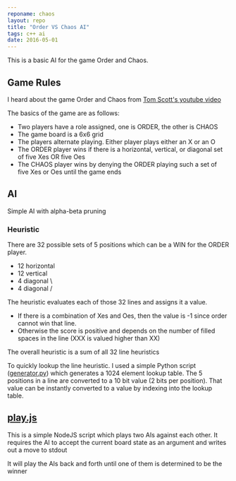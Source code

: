 ```yaml
---
reponame: chaos
layout: repo
title: "Order VS Chaos AI"
tags: c++ ai
date: 2016-05-01
---
```



This is a basic AI for the game Order and Chaos.

## Game Rules
I heard about the game Order and Chaos from [Tom Scott's youtube video](https://www.youtube.com/watch?v=qsjVfJur1ac)

The basics of the game are as follows:

* Two players have a role assigned, one is ORDER, the other is CHAOS
* The game board is a 6x6 grid
* The players alternate playing. Either player plays either an X or an O
* The ORDER player wins if there is a horizontal, vertical, or diagonal set of five Xes OR five Oes
* The CHAOS player wins by denying the ORDER playing such a set of five Xes or Oes until the game ends

## AI
Simple AI with alpha-beta pruning

### Heuristic
There are 32 possible sets of 5 positions which can be a WIN for the ORDER player.

* 12 horizontal
* 12 vertical
* 4 diagonal \
* 4 diagonal /

The heuristic evaluates each of those 32 lines and assigns it a value.

* If there is a combination of Xes and Oes, then the value is -1 since order cannot win that line.
* Otherwise the score is positive and depends on the number of filled spaces in the line (XXX is valued higher than XX)

The overall heuristic is a sum of all 32 line heuristics

To quickly lookup the line heuristic. I used a simple Python script 
([generator.py](https://github.com/idlerun/chaos/blob/master/generator.py))
which generates a 1024 element lookup table. The 5 positions in a line are converted to 
a 10 bit value (2 bits per position). That value can be instantly converted to a value by indexing into
the lookup table.

## [play.js](https://github.com/idlerun/chaos/blob/master/play.js)
This is a simple NodeJS script which plays two AIs against each other.
It requires the AI to accept the current board state as an argument and writes out a move to stdout

It will play the AIs back and forth until one of them is determined to be the winner
